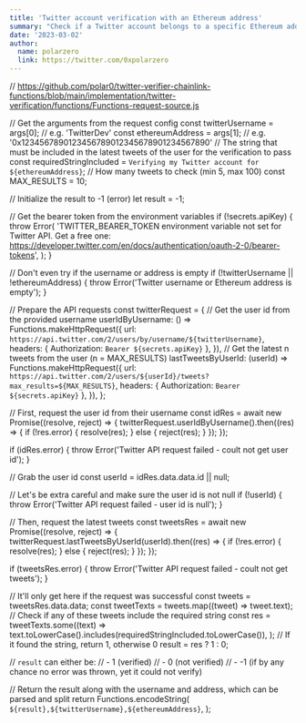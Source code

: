 ```yaml
---
title: 'Twitter account verification with an Ethereum address'
summary: "Check if a Twitter account belongs to a specific Ethereum address. This example uses the Twitter API to retrieve a user's recent tweets, and checks if they tweeted a specific message containing their address. It provides the arguments and returns the result via Chainlink Functions, which allows for prior validation of the user's ownership of the address via a signature or other method, thus performing a secure and non-intrusive verification."
date: '2023-03-02'
author:
  name: polarzero
  link: https://twitter.com/0xpolarzero
---
```

// https://github.com/polar0/twitter-verifier-chainlink-functions/blob/main/implementation/twitter-verification/functions/Functions-request-source.js

// Get the arguments from the request config
const twitterUsername = args[0]; // e.g. 'TwitterDev'
const ethereumAddress = args[1]; // e.g. '0x1234567890123456789012345678901234567890'
// The string that must be included in the latest tweets of the user for the verification to pass
const requiredStringIncluded = `Verifying my Twitter account for ${ethereumAddress}`;
// How many tweets to check (min 5, max 100)
const MAX_RESULTS = 10;

// Initialize the result to -1 (error)
let result = -1;

// Get the bearer token from the environment variables
if (!secrets.apiKey) {
  throw Error(
    'TWITTER_BEARER_TOKEN environment variable not set for Twitter API. Get a free one: https://developer.twitter.com/en/docs/authentication/oauth-2-0/bearer-tokens',
  );
}

// Don't even try if the username or address is empty
if (!twitterUsername || !ethereumAddress) {
  throw Error('Twitter username or Ethereum address is empty');
}

// Prepare the API requests
const twitterRequest = {
  // Get the user id from the provided username
  userIdByUsername: () =>
    Functions.makeHttpRequest({
      url: `https://api.twitter.com/2/users/by/username/${twitterUsername}`,
      headers: { Authorization: `Bearer ${secrets.apiKey}` },
    }),
  // Get the latest n tweets from the user (n = MAX_RESULTS)
  lastTweetsByUserId: (userId) =>
    Functions.makeHttpRequest({
      url: `https://api.twitter.com/2/users/${userId}/tweets?max_results=${MAX_RESULTS}`,
      headers: { Authorization: `Bearer ${secrets.apiKey}` },
    }),
};

// First, request the user id from their username
const idRes = await new Promise((resolve, reject) => {
  twitterRequest.userIdByUsername().then((res) => {
    if (!res.error) {
      resolve(res);
    } else {
      reject(res);
    }
  });
});

if (idRes.error) {
  throw Error('Twitter API request failed - coult not get user id');
}

// Grab the user id
const userId = idRes.data.data.id || null;

// Let's be extra careful and make sure the user id is not null
if (!userId) {
  throw Error('Twitter API request failed - user id is null');
}

// Then, request the latest tweets
const tweetsRes = await new Promise((resolve, reject) => {
  twitterRequest.lastTweetsByUserId(userId).then((res) => {
    if (!res.error) {
      resolve(res);
    } else {
      reject(res);
    }
  });
});

if (tweetsRes.error) {
  throw Error('Twitter API request failed - coult not get tweets');
}

// It'll only get here if the request was successful
const tweets = tweetsRes.data.data;
const tweetTexts = tweets.map((tweet) => tweet.text);
// Check if any of these tweets include the required string
const res = tweetTexts.some((text) =>
  text.toLowerCase().includes(requiredStringIncluded.toLowerCase()),
);
// If it found the string, return 1, otherwise 0
result = res ? 1 : 0;

// `result` can either be:
// - 1 (verified)
// - 0 (not verified)
// - -1 (if by any chance no error was thrown, yet it could not verify)

// Return the result along with the username and address, which can be parsed and split
return Functions.encodeString(
  `${result},${twitterUsername},${ethereumAddress}`,
);

